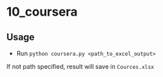 # 10_coursera

## Usage

  - Run `python coursera.py <path_to_excel_output>`

If not path specified, result will save in `Cources.xlsx`
